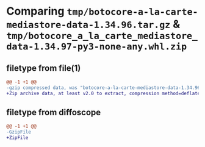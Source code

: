 # Comparing `tmp/botocore-a-la-carte-mediastore-data-1.34.96.tar.gz` & `tmp/botocore_a_la_carte_mediastore_data-1.34.97-py3-none-any.whl.zip`

## filetype from file(1)

```diff
@@ -1 +1 @@
-gzip compressed data, was "botocore-a-la-carte-mediastore-data-1.34.96.tar", last modified: Thu May  2 01:01:33 2024, max compression
+Zip archive data, at least v2.0 to extract, compression method=deflate
```

## filetype from diffoscope

```diff
@@ -1 +1 @@
-GzipFile
+ZipFile
```

